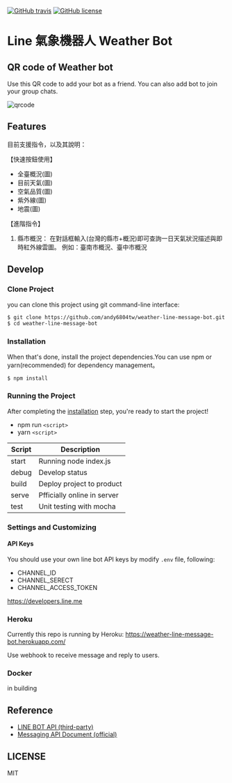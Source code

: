 [![GitHub travis][travis-image]][travis-url]
[![GitHub license][license-image]][license-url]
# Line 氣象機器人 Weather Bot

## QR code of Weather bot
Use this QR code to add your bot as a friend.
You can also add bot to join your group chats.

![qrcode]("./Screenshoot/qrcode.png")

## Features
目前支援指令，以及其說明：
      
【快速按鈕使用】
- 全臺概況(圖)
- 目前天氣(圖)
- 空氣品質(圖)
- 紫外線(圖)
- 地震(圖)
      
【進階指令】
1. 縣市概況：
在對話框輸入(台灣的縣市+概況)即可查詢一日天氣狀況描述與即時紅外線雲圖。
例如：臺南市概況、臺中市概況

## Develop
### Clone Project
 you can clone this project using git command-line interface:

```bash
$ git clone https://github.com/andy6804tw/weather-line-message-bot.git
$ cd weather-line-message-bot
```

### Installation
When that's done, install the project dependencies.You can use npm or yarn(recommended) for dependency management。

```bash
$ npm install
```

### Running the Project

After completing the [installation](#installation) step, you're ready to start the project!

- npm run `<script>`
- yarn `<script>`

| Script | Description |
| ------| ------ |
| start | Running node index.js |
| debug | Develop status |
| build | Deploy project to product |
| serve | Pfficially online in server |
| test  | Unit testing with mocha |

### Settings and Customizing
#### API Keys
You should use your own line bot API keys by modify `.env` file, following:

- CHANNEL_ID
- CHANNEL_SERECT
- CHANNEL_ACCESS_TOKEN

https://developers.line.me

### Heroku

Currently this repo is running by Heroku: https://weather-line-message-bot.herokuapp.com/

Use webhook to receive message and reply to users.

### Docker

in building

## Reference

- [LINE BOT API (third-party)](https://github.com/boybundit/linebot)
- [Messaging API Document (official)](https://developers.line.me/en/docs/messaging-api/getting-started/)


[travis-image]: https://travis-ci.org/andy6804tw/weather-line-message-bot.svg?branch=master
[travis-url]: https://travis-ci.org/andy6804tw/weather-line-message-bot
[license-image]: https://img.shields.io/npm/l/express.svg?registry_uri=https%3A%2F%2Fregistry.npmjs.com
[license-url]: https://github.com/andy6804tw/weather-line-message-bot/blob/master/LICENSE

## LICENSE
MIT
